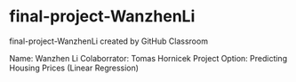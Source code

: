 # final-project-WanzhenLi
final-project-WanzhenLi created by GitHub Classroom

Name: Wanzhen Li
Colaborrator: Tomas Hornicek
Project Option: Predicting Housing Prices (Linear Regression)

